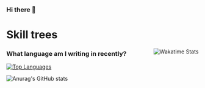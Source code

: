 ### Hi there 👋

# Skill trees

[<img align="right" alt="Wakatime Stats" src="https://github-readme-stats.vercel.app/api/wakatime?username=accomBenny&layout=compact&theme=transparent&hide=Perl,Other">](https://wakatime.com/@accomBenny)

### What language am I writing in recently?

[<img alt="Top Languages" src="https://github-readme-stats.vercel.app/api/top-langs/?username=accomBenny&layout=compact">](https://github.com/anuraghazra/github-readme-stats)


![Anurag's GitHub stats](https://github-readme-stats.vercel.app/api?username=accomBenny&show_icons=true&theme=synthwave)
